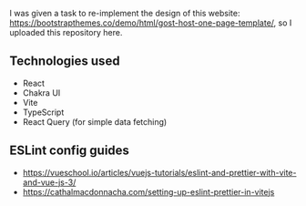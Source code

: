I was given a task to re-implement the design of this website: https://bootstrapthemes.co/demo/html/gost-host-one-page-template/, so I uploaded this repository here.

## Technologies used

-   React
-   Chakra UI
-   Vite
-   TypeScript
-   React Query (for simple data fetching)

## ESLint config guides

-   https://vueschool.io/articles/vuejs-tutorials/eslint-and-prettier-with-vite-and-vue-js-3/
-   https://cathalmacdonnacha.com/setting-up-eslint-prettier-in-vitejs
